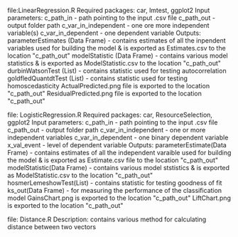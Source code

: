 file:LinearRegression.R
Required packages: car, lmtest, ggplot2
Input parameters: 
                  c_path_in - path pointing to the input .csv file
                  c_path_out - output folder path
                  c_var_in_independent - one ore more independent variable(s)
                  c_var_in_dependent - one dependent variable
Outputs: 
          parameterEstimates (Data Frame) - contains estimates of all the inpendent variables used for building the model &
                                           is exported as Estimates.csv to the location "c_path_out"
          modelStatistic (Data Frame)     - contains various model statistics & is exported as ModelStatistic.csv to the location                                                    "c_path_out"
          durbinWatsonTest (List)        - contains statistic used for testing autocorrelation
          goldfledQuantdtTest (List)     - contains statistic used for testing homoscedasticity
          ActualPredicted.png file is exported to the location "c_path_out"
          ResidualPredicted.png file is exported to the location "c_path_out"

file: LogisticRegression.R
Required packages: car, ResourceSelection, ggplot2
Input parameters: c_path_in - path pointing to the input .csv file
				          c_path_out - output folder path
				          c_var_in_independent - one or more independent variables
				          c_var_in_dependent - one binary dependent variable
				          x_val_event - level of dependent variable
Outputs: parameterEstimate(Data Frame) - contains estimates of all the independent varaible used for building the model &
										                     is exported as Estimate.csv file to the location "c_path_out"
		     modelStatistic(Data Frame) - contains various model ststistics & is exported as ModelStatistic.csv to the location                                                 "c_path_out"
		     hosmerLemeshowTest(List)   - contains statistic for testing goodness of fit
		     ks_out(Data Frame) - for measuring the performance of the classification model
		     GainsChart.png is exported to the location "c_path_out"
		     LiftChart.png is exported to the location "c_path_out"
		 
file: Distance.R
Description: contains various method for calculating distance between two vectors
